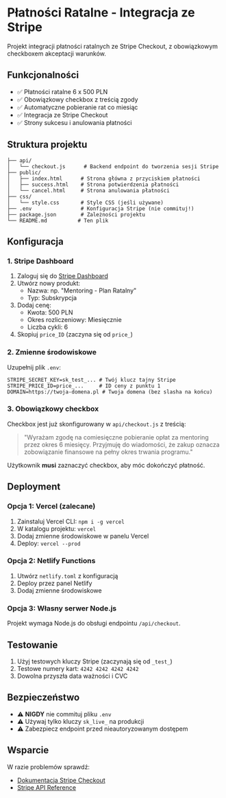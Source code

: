 # Płatności Ratalne - Integracja ze Stripe

Projekt integracji płatności ratalnych ze Stripe Checkout, z obowiązkowym checkboxem akceptacji warunków.

## Funkcjonalności

- ✅ Płatności ratalne 6 x 500 PLN
- ✅ Obowiązkowy checkbox z treścią zgody
- ✅ Automatyczne pobieranie rat co miesiąc
- ✅ Integracja ze Stripe Checkout
- ✅ Strony sukcesu i anulowania płatności

## Struktura projektu

```
├── api/
│   └── checkout.js      # Backend endpoint do tworzenia sesji Stripe
├── public/
│   ├── index.html      # Strona główna z przyciskiem płatności
│   ├── success.html    # Strona potwierdzenia płatności
│   └── cancel.html     # Strona anulowania płatności
├── css/
│   └── style.css       # Style CSS (jeśli używane)
├── .env                # Konfiguracja Stripe (nie commituj!)
├── package.json        # Zależności projektu
└── README.md          # Ten plik
```

## Konfiguracja

### 1. Stripe Dashboard

1. Zaloguj się do [Stripe Dashboard](https://dashboard.stripe.com)
2. Utwórz nowy produkt:
   - Nazwa: np. "Mentoring - Plan Ratalny"
   - Typ: Subskrypcja
3. Dodaj cenę:
   - Kwota: 500 PLN
   - Okres rozliczeniowy: Miesięcznie
   - Liczba cykli: 6
4. Skopiuj `price_ID` (zaczyna się od `price_`)

### 2. Zmienne środowiskowe

Uzupełnij plik `.env`:

```env
STRIPE_SECRET_KEY=sk_test_... # Twój klucz tajny Stripe
STRIPE_PRICE_ID=price_...     # ID ceny z punktu 1
DOMAIN=https://twoja-domena.pl # Twoja domena (bez slasha na końcu)
```

### 3. Obowiązkowy checkbox

Checkbox jest już skonfigurowany w `api/checkout.js` z treścią:
> "Wyrażam zgodę na comiesięczne pobieranie opłat za mentoring przez okres 6 miesięcy. Przyjmuję do wiadomości, że zakup oznacza zobowiązanie finansowe na pełny okres trwania programu."

Użytkownik **musi** zaznaczyć checkbox, aby móc dokończyć płatność.

## Deployment

### Opcja 1: Vercel (zalecane)

1. Zainstaluj Vercel CLI: `npm i -g vercel`
2. W katalogu projektu: `vercel`
3. Dodaj zmienne środowiskowe w panelu Vercel
4. Deploy: `vercel --prod`

### Opcja 2: Netlify Functions

1. Utwórz `netlify.toml` z konfiguracją
2. Deploy przez panel Netlify
3. Dodaj zmienne środowiskowe

### Opcja 3: Własny serwer Node.js

Projekt wymaga Node.js do obsługi endpointu `/api/checkout`.

## Testowanie

1. Użyj testowych kluczy Stripe (zaczynają się od `_test_`)
2. Testowe numery kart: `4242 4242 4242 4242`
3. Dowolna przyszła data ważności i CVC

## Bezpieczeństwo

- ⚠️ **NIGDY** nie commituj pliku `.env`
- ⚠️ Używaj tylko kluczy `sk_live_` na produkcji
- ⚠️ Zabezpiecz endpoint przed nieautoryzowanym dostępem

## Wsparcie

W razie problemów sprawdź:
- [Dokumentacja Stripe Checkout](https://stripe.com/docs/payments/checkout)
- [Stripe API Reference](https://stripe.com/docs/api)